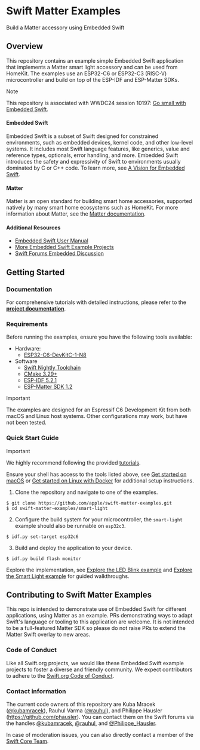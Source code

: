 # Swift Matter Examples

Build a Matter accessory using Embedded Swift

## Overview

<!-- Image -->

This repository contains an example simple Embedded Swift application that implements a Matter smart light accessory and can be used from HomeKit. The examples use an ESP32-C6 or ESP32-C3 (RISC-V) microcontroller and build on top of the ESP-IDF and ESP-Matter SDKs.

> [!NOTE]
> This repository is associated with WWDC24 session 10197: [Go small with Embedded Swift](https://developer.apple.com/wwdc24/10197).

#### Embedded Swift

Embedded Swift is a subset of Swift designed for constrained environments, such as embedded devices, kernel code, and other low-level systems. It includes most Swift language features, like generics, value and reference types, optionals, error handling, and more. Embedded Swift introduces the safety and expressivity of Swift to environments usually dominated by C or C++ code. To learn more, see [A Vision for Embedded Swift](https://github.com/apple/swift-evolution/blob/main/visions/embedded-swift.md).

#### Matter

Matter is an open standard for building smart home accessories, supported natively by many smart home ecosystems such as HomeKit. For more information about Matter, see the [Matter documentation](https://project-chip.github.io/connectedhomeip-doc/index.html).

#### Additional Resources

- [Embedded Swift User Manual](https://github.com/apple/swift/blob/main/docs/EmbeddedSwift/UserManual.md)
- [More Embedded Swift Example Projects](https://github.com/apple/swift-embedded-examples)
- [Swift Forums Embedded Discussion](https://forums.swift.org/c/development/embedded/107)

## Getting Started

### Documentation

For comprehensive tutorials with detailed instructions, please refer to the [**project documentation**](https://apple.github.io/swift-matter-examples/tutorials/tutorial-table-of-contents).

### Requirements

Before running the examples, ensure you have the following tools available:

- Hardware:
  - [ESP32-C6-DevKitC-1-N8](https://docs.espressif.com/projects/espressif-esp-dev-kits/en/latest/esp32c6/esp32-c6-devkitc-1/user_guide.html)
- Software
  - [Swift Nightly Toolchain](https://www.swift.org/download)
  - [CMake 3.29+](https://cmake.org/download)
  - [ESP-IDF 5.2.1](https://docs.espressif.com/projects/esp-idf/en/v5.2.1/esp32c6/get-started/index.html)
  - [ESP-Matter SDK 1.2](https://docs.espressif.com/projects/esp-matter/en/latest/esp32c6/introduction.html)

> [!IMPORTANT]
> The examples are designed for an Espressif C6 Development Kit from both macOS and Linux host systems. Other configurations may work, but have not been tested.

### Quick Start Guide

> [!IMPORTANT]
> We highly recommend following the provided [tutorials](https://apple.github.io/swift-matter-examples/tutorials/tutorial-table-of-contents).

Ensure your shell has access to the tools listed above, see [Get started on macOS](https://apple.github.io/swift-matter-examples/tutorials/swiftmatterexamples/setup-macos) or [Get started on Linux with Docker](https://apple.github.io/swift-matter-examples/tutorials/swiftmatterexamples/setup-linux) for additional setup instructions.

1. Clone the repository and navigate to one of the examples.
  ```shell
  $ git clone https://github.com/apple/swift-matter-examples.git
  $ cd swift-matter-examples/smart-light
  ```

2. Configure the build system for your microcontroller, the `smart-light` example should also be runnable on `esp32c3`.
  ```shell
  $ idf.py set-target esp32c6
  ```

3. Build and deploy the application to your device.
  ```shell
  $ idf.py build flash monitor
  ```

Explore the implementation, see [Explore the LED Blink example](https://apple.github.io/swift-matter-examples/tutorials/swiftmatterexamples/run-example-led-blink#Understand-the-code) and
[Explore the Smart Light example](https://apple.github.io/swift-matter-examples/tutorials/swiftmatterexamples/run-example-smart-light#Understand-the-code) for guided walkthroughs.

## Contributing to Swift Matter Examples

This repo is intended to demonstrate use of Embedded Swift for different applications, using Matter as an example. PRs demonstrating ways to adapt Swift's language or tooling to this application are welcome. It is not intended to be a full-featured Matter SDK so please do not raise PRs to extend the Matter Swift overlay to new areas.

### Code of Conduct

Like all Swift.org projects, we would like these Embedded Swift example projects to foster a diverse and friendly community. We expect contributors to adhere to the [Swift.org Code of Conduct](https://swift.org/code-of-conduct).

### Contact information

The current code owners of this repository are Kuba Mracek ([@kubamracek](https://github.com/kubamracek)), Rauhul Varma ([@rauhul](https://github.com/rauhul)), and Philippe Hausler (https://github.com/phausler). You can contact them on the Swift forums via the handles [@kubamracek](https://forums.swift.org/u/kubamracek/summary), [@rauhul](https://forums.swift.org/u/rauhul/summary), and [@Philippe_Hausler](https://forums.swift.org/u/philippe_hausler/summary).

In case of moderation issues, you can also directly contact a member of the [Swift Core Team](https://swift.org/community/#community-structure).
